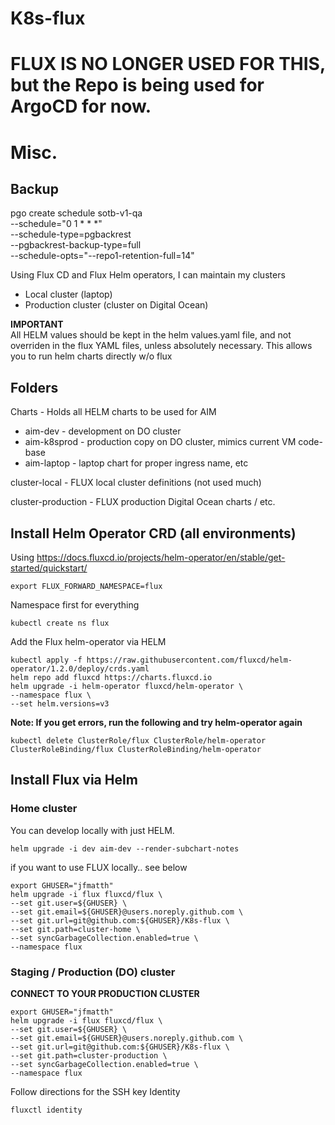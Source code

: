 # K8s-flux

# FLUX IS NO LONGER USED FOR THIS, but the Repo is being used for ArgoCD for now.

# Misc.

## Backup
pgo create schedule sotb-v1-qa  \
--schedule="0 1 * * *"  \
--schedule-type=pgbackrest  \
--pgbackrest-backup-type=full \
--schedule-opts="--repo1-retention-full=14"


Using Flux CD and Flux Helm operators, I can maintain my clusters
- Local cluster (laptop)
- Production cluster (cluster on Digital Ocean)

**IMPORTANT**  
All HELM values should be kept in the helm values.yaml file, and not overriden in the flux YAML files, unless absolutely necessary.  This allows you to run helm charts directly w/o flux  


## Folders
Charts - Holds all HELM charts to be used for AIM  
- aim-dev - development on DO cluster  
- aim-k8sprod - production copy on DO cluster, mimics current VM code-base  
- aim-laptop - laptop chart for proper ingress name, etc  

cluster-local - FLUX local cluster definitions (not used much)  

cluster-production - FLUX production Digital Ocean charts / etc.  





## Install Helm Operator CRD (all environments)
Using https://docs.fluxcd.io/projects/helm-operator/en/stable/get-started/quickstart/

```
export FLUX_FORWARD_NAMESPACE=flux
```
Namespace first for everything
```
kubectl create ns flux
```
Add the Flux helm-operator via HELM
```
kubectl apply -f https://raw.githubusercontent.com/fluxcd/helm-operator/1.2.0/deploy/crds.yaml
helm repo add fluxcd https://charts.fluxcd.io
helm upgrade -i helm-operator fluxcd/helm-operator \
--namespace flux \
--set helm.versions=v3
```

**Note: If you get errors, run the following and try helm-operator again**
```
kubectl delete ClusterRole/flux ClusterRole/helm-operator ClusterRoleBinding/flux ClusterRoleBinding/helm-operator
```

## Install Flux via Helm

### Home cluster

You can develop locally with just HELM.

```
helm upgrade -i dev aim-dev --render-subchart-notes
```

if you want to use FLUX locally.. see below  

```
export GHUSER="jfmatth"
helm upgrade -i flux fluxcd/flux \
--set git.user=${GHUSER} \
--set git.email=${GHUSER}@users.noreply.github.com \
--set git.url=git@github.com:${GHUSER}/K8s-flux \
--set git.path=cluster-home \
--set syncGarbageCollection.enabled=true \
--namespace flux
```

### Staging / Production (DO) cluster

**CONNECT TO YOUR PRODUCTION CLUSTER**

```
export GHUSER="jfmatth"
helm upgrade -i flux fluxcd/flux \
--set git.user=${GHUSER} \
--set git.email=${GHUSER}@users.noreply.github.com \
--set git.url=git@github.com:${GHUSER}/K8s-flux \
--set git.path=cluster-production \
--set syncGarbageCollection.enabled=true \
--namespace flux
```

Follow directions for the SSH key Identity
```
fluxctl identity
```

